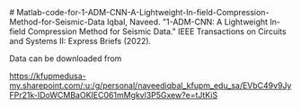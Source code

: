 <meta name="google-site-verification" content="Tsk9j4ml2Pjl-Wzb5w8zDwpXX1S15NO-SlyIqdHLU-w" />
# Matlab-code-for-1-ADM-CNN-A-Lightweight-In-field-Compression-Method-for-Seismic-Data
Iqbal, Naveed. "1-ADM-CNN: A Lightweight In-field Compression Method for Seismic Data." IEEE Transactions on Circuits and Systems II: Express Briefs (2022).

Data can be downloaded from 

https://kfupmedusa-my.sharepoint.com/:u:/g/personal/naveediqbal_kfupm_edu_sa/EVbC49v9JyFPr21k-IDoWCMBaOKIEC061mMgkvl3P5Gxew?e=tJtKiS
